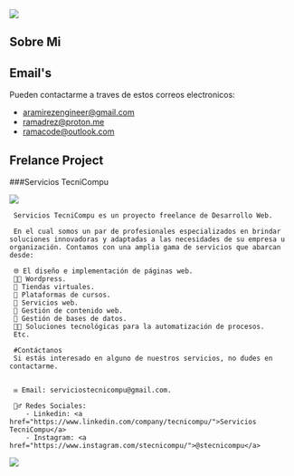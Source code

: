 <img src="https://i.imgur.com/uFfe6O9.png">


<!--
Here are some ideas to get you started:

- 🔭 I’m currently working on ...
- 🌱 I’m currently learning ...
- 👯 I’m looking to collaborate on ...
- 🤔 I’m looking for help with ...
- 💬 Ask me about ...
- 📫 How to reach me: ...
- 😄 Pronouns: ...
- ⚡ Fun fact: ...
-->

## Sobre Mi

## Email's

Pueden contactarme a traves de estos correos electronicos:
- aramirezengineer@gmail.com
- ramadrez@proton.me
- ramacode@outlook.com

## Frelance Project

###Servicios TecniCompu

<img src="https://i.imgur.com/uFfe6O9.png">

     Servicios TecniCompu es un proyecto freelance de Desarrollo Web. 
     
     En el cual somos un par de profesionales especializados en brindar soluciones innovadoras y adaptadas a las necesidades de su empresa u organización. Contamos con una amplia gama de servicios que abarcan desde:
     
     🌐 El diseño e implementación de páginas web.
     👨‍💻 Wordpress.
     🛒 Tiendas virtuales.
     📐 Plataformas de cursos.
     📶 Servicios web.
     🔎 Gestión de contenido web.
     🚀 Gestión de bases de datos.
     👨‍💻 Soluciones tecnológicas para la automatización de procesos.
     Etc.

     #Contáctanos
     Si estás interesado en alguno de nuestros servicios, no dudes en contactarme.

        
     ✉ Email: serviciostecnicompu@gmail.com.

     🙍‍♂️ Redes Sociales: 
        - Linkedin: <a href="https://www.linkedin.com/company/tecnicompu/">Servicios TecniCompu</a> 
        - Instagram: <a href="https://www.instagram.com/stecnicompu/">@stecnicompu</a> 

<img src="https://i.imgur.com/uFfe6O9.png">